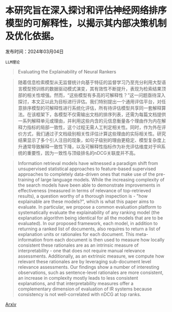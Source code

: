 # 本研究旨在深入探讨和评估神经网络排序模型的可解释性，以揭示其内部决策机制及优化依据。

发布时间：2024年03月04日

`LLM理论`

> Evaluating the Explainability of Neural Rankers

> 随着信息检索模型从无监督统计向基于特征的监督学习乃至充分利用大型语言模型预训练的数据驱动模式演变，其有效性不断提升，表现为检索结果顶部的相关性增强。然而，“这些模型有多高的可解释性？”这一问题亟待深入探讨，本文正以此为目标进行评估。我们特别提出一个通用评估平台，对任意排序模型的可解释性进行系统化评估，所有待评估模型共享同一套解释算法。在该框架下，各模型不仅需输出文档的排序列表，还需为每篇文档提供一系列解释单元或理由，并利用这些内含的元信息衡量各个理由作为内在解释力指标的局部一致性，这个过程无需人工判定相关性。同时，作为外在评价方式，我们通过子文档级别相关性评估计算这些理由的实际相关性。研究结果显示了多个引人注目的现象，如句子级别的理由更稳定、模型复杂度上升通常导致解释一致性下降，以及可解释性指标作为补充评估维度对于IR系统的重要性，因为一致性与顶级排名的nDCG关联度并不高。

> Information retrieval models have witnessed a paradigm shift from unsupervised statistical approaches to feature-based supervised approaches to completely data-driven ones that make use of the pre-training of large language models. While the increasing complexity of the search models have been able to demonstrate improvements in effectiveness (measured in terms of relevance of top-retrieved results), a question worthy of a thorough inspection is - "how explainable are these models?", which is what this paper aims to evaluate. In particular, we propose a common evaluation platform to systematically evaluate the explainability of any ranking model (the explanation algorithm being identical for all the models that are to be evaluated). In our proposed framework, each model, in addition to returning a ranked list of documents, also requires to return a list of explanation units or rationales for each document. This meta-information from each document is then used to measure how locally consistent these rationales are as an intrinsic measure of interpretability - one that does not require manual relevance assessments. Additionally, as an extrinsic measure, we compute how relevant these rationales are by leveraging sub-document level relevance assessments. Our findings show a number of interesting observations, such as sentence-level rationales are more consistent, an increase in complexity mostly leads to less consistent explanations, and that interpretability measures offer a complementary dimension of evaluation of IR systems because consistency is not well-correlated with nDCG at top ranks.

[Arxiv](https://arxiv.org/abs/2403.01981)